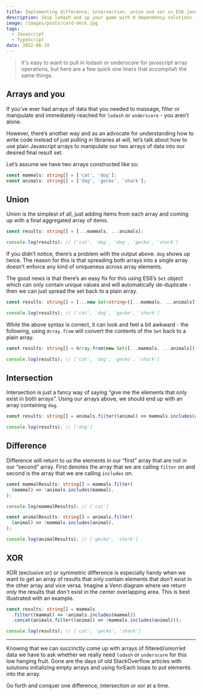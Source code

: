 ```yaml
---
title: Implementing difference, intersection, union and xor in ES6 javascript
description: Skip lodash and up your game with 0 dependency solutions for array filtering, diffing & unioning
image: /images/posts/card-deck.jpg
tags:
  - Javascript
  - TypeScript
date: 2022-06-18
---
```


> It's easy to want to pull in lodash or underscore for javascript array operations, but here are a few quick one liners that accomplish the same things.

## Arrays and you

If you’ve ever had arrays of data that you needed to massage, filter or manipulate and immediately reached for `lodash` or `underscore` - you aren’t alone.

However, there’s another way and as an advocate for understanding how to write code instead of just pulling in libraries at will, let’s talk about how to use plain Javascript arrays to manipulate our two arrays of data into our desired final result set.

Let’s assume we have two arrays constructed like so:

```typescript
const mammals: string[] = ['cat', 'dog'];
const animals: string[] = ['dog', 'gecko', 'shark'];
```

## Union

Union is the simplest of all, just adding items from each array and coming up with a final aggregated array of items.

```typescript
const results: string[] = [...mammals, ...animals];

console.log(results); // ['cat', 'dog', 'dog', 'gecko', 'shark']
```

If you didn’t notice, there’s a problem with the output above. `dog` shows up twice. The reason for this is that spreading both arrays into a single array doesn’t enforce any kind of uniqueness across array elements.

The good news is that there’s an easy fix for this using ES6’s `Set` object which can only contain unique values and will automatically de-duplicate - then we can just spread the set back to a plain array.

```typescript
const results: string[] = [...new Set<string>([...mammals, ...animals])];

console.log(results); // ['cat', 'dog', 'gecko', 'shark']
```

While the above syntax is correct, it can look and feel a bit awkward - the following, using `Array.from` will convert the contents of the `Set` back to a plain array.

```typescript
const results: string[] = Array.from(new Set([...mammals, ...animals]));

console.log(results); // ['cat', 'dog', 'gecko', 'shark']
```

## Intersection

Intersection is just a fancy way of saying “give me the elements that only exist in both arrays”. Using our arrays above, we should end up with an array containing `dog`.

```typescript
const results: string[] = animals.filter((animal) => mammals.includes(animal));

console.log(results); // ['dog']
```

## Difference

Difference will return to us the elements in our “first” array that are not in our “second” array. First denotes the array that we are calling `filter` on and second is the array that we are calling `includes` on.

```typescript
const mammalResults: string[] = mammals.filter(
  (mammal) => !animals.includes(mammal),
);

console.log(mammalResults); // ['cat']

const animalResults: string[] = animals.filter(
  (animal) => !mammals.includes(animal),
);

console.log(animalResults); // ['gecko', 'shark']
```

## XOR

XOR (exclusive or) or symmetric difference is especially handy when we want to get an array of results that only contain elements that don’t exist in the other array and vice versa. Imagine a Venn diagram where we return _only_ the results that don't exist in the center overlapping area. This is best illustrated with an example.

```typescript
const results: string[] = mammals
  .filter((mammal) => !animals.includes(mammal))
  .concat(animals.filter((animal) => !mammals.includes(animal)));

console.log(results); // ['cat', 'gecko', 'shark']
```

---

Knowing that we can succinctly come up with arrays of filtered/union’ed data we have to ask whether we really need `lodash` or `underscore` for this low hanging fruit. Gone are the days of old StackOverflow articles with solutions initializing empty arrays and using forEach loops to put elements into the array.

Go forth and conquer one difference, intersection or xor at a time.
